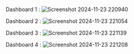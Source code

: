 Dashboard 1 :
![Screenshot 2024-11-23 220940](https://github.com/user-attachments/assets/f5f13765-1229-4184-9d35-9b144b975fa6)

Dashboard 2 :
![Screenshot 2024-11-23 221054](https://github.com/user-attachments/assets/ac17b0db-88c5-442c-82ba-dbed9f0110f5)

Dashboard 3 :
![Screenshot 2024-11-23 221139](https://github.com/user-attachments/assets/946b66f2-a8e7-4cd9-9f26-3bd61be66edd)

Dashboard 4 :
![Screenshot 2024-11-23 221208](https://github.com/user-attachments/assets/8970f6a3-6264-4d04-9a38-d85e7914661e)


